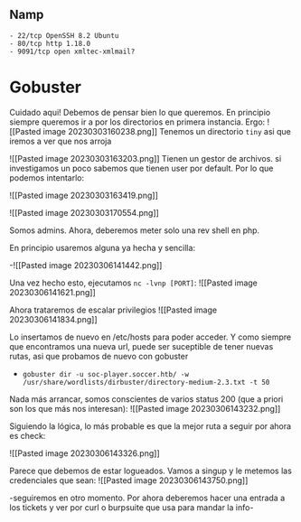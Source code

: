 ## Namp
	- 22/tcp OpenSSH 8.2 Ubuntu
	- 80/tcp http 1.18.0
	- 9091/tcp open xmltec-xmlmail?

# Gobuster

Cuidado aqui! Debemos de pensar bien lo que queremos. En principio siempre queremos ir a por los directorios en primera instancia. Ergo:
![[Pasted image 20230303160238.png]]
Tenemos un directorio `tiny` asi que iremos a ver que nos arroja

![[Pasted image 20230303163203.png]]
Tienen un gestor de archivos. si investigamos un poco sabemos que tienen user por default. Por lo que podemos intentarlo:

![[Pasted image 20230303163419.png]]

![[Pasted image 20230303170554.png]]

Somos admins. Ahora, deberemos meter solo una rev shell en php. 

En principio usaremos alguna ya hecha y sencilla:

-![[Pasted image 20230306141442.png]]
 
Una vez hecho esto, ejecutamos `nc -lvnp [PORT]`:
![[Pasted image 20230306141621.png]]

Ahora trataremos de escalar privilegios
![[Pasted image 20230306141834.png]]

Lo insertamos de nuevo en /etc/hosts para poder acceder. Y como siempre que encontramos una nueva url, puede ser suceptible de tener nuevas rutas, asi que  probamos de nuevo con gobuster 
- `gobuster dir -u soc-player.soccer.htb/ -w /usr/share/wordlists/dirbuster/directory-medium-2.3.txt -t 50`

Nada más arrancar, somos conscientes de varios status 200 (que a priori son los que más nos interesan):
![[Pasted image 20230306143232.png]]

Siguiendo la lógica, lo más probable es que la mejor ruta a seguir por ahora es check:

![[Pasted image 20230306143326.png]]

Parece que debemos de estar logueados. Vamos a singup y le metemos las credenciales que sean:
![[Pasted image 20230306143750.png]]


-seguiremos en otro momento. Por ahora deberemos hacer una entrada a los tickets y ver por curl o burpsuite que usa para mandar la info-
